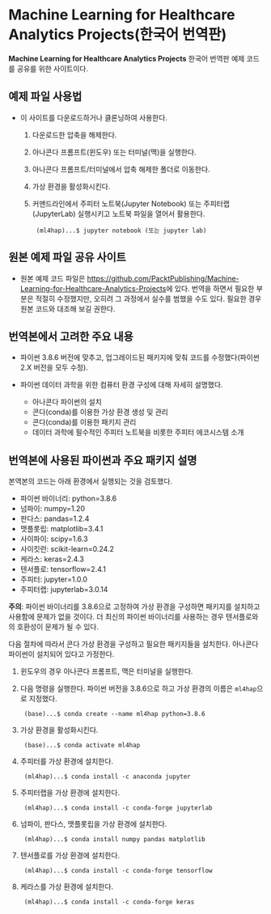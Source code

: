 # Machine Learning for Healthcare Analytics Projects(한국어 번역판)

**Machine Learning for Healthcare Analytics Projects** 한국어 번역판 예제 코드를 공유를 위한 사이트이다.

## 예제 파일 사용법

- 이 사이트를 다운로드하거나 클론닝하여 사용한다. 

	1. 다운로드한 압축을 해제한다.
	2. 아나콘다 프롬프트(윈도우) 또는 터미널(맥)을 실행한다.
	3. 아나콘다 프롬프트/터미널에서 압축 해제한 폴더로 이동한다. 
	4. 가상 환경을 활성화시킨다. 
	5. 커맨드라인에서 주피터 노트북(Jupyter Notebook) 또는 주피터랩(JupyterLab) 실행시키고 노트북 파일을 열어서 활용한다.
	
	        (ml4hap)...$ jupyter notebook (또는 jupyter lab)



## 원본 예제 파일 공유 사이트 

- 원본 예제 코드 파일은 <https://github.com/PacktPublishing/Machine-Learning-for-Healthcare-Analytics-Projects>에 있다. 번역을 하면서 필요한 부분은 적절히 수정했지만, 오히려 그 과정에서 실수를 범했을 수도 있다. 필요한 경우 원본 코드와 대조해 보길 권한다. 

## 번역본에서 고려한 주요 내용

- 파이썬 3.8.6 버전에 맞추고, 업그레이드된 패키지에 맞춰 코드를 수정했다(파이썬 2.X 버전을 모두 수정).

- 파이썬 데이터 과학을 위한 컴퓨터 환경 구성에 대해 자세히 설명했다.
  - 아나콘다 파이썬의 설치 
  - 콘다(conda)를 이용한 가상 환경 생성 및 관리
  - 콘다(conda)를 이용한 패키지 관리
  - 데이터 과학에 필수적인 주피터 노트북을 비롯한 주피터 에코시스템 소개


## 번역본에 사용된 파이썬과 주요 패키지 설명

본역본의 코드는 아래 환경에서 실행되는 것을 검토했다.

- 파이썬 바이너리: python=3.8.6
- 넘파이: numpy=1.20
- 판다스: pandas=1.2.4
- 맷플롯립: matplotlib=3.4.1
- 사이파이: scipy=1.6.3
- 사이킷런: scikit-learn=0.24.2
- 케라스: keras=2.4.3
- 텐서플로: tensorflow=2.4.1
- 주피터:  jupyter=1.0.0
- 주피터랩: jupyterlab=3.0.14

**주의**: 파이썬 바이너리를 3.8.6으로 고정하여 가상 환경을 구성하면 패키지를 설치하고 사용함에 문제가 없을 것이다. 더 최신의 파이썬 바이너리를 사용하는 경우 텐서플로와의 호환성이 문제가 될 수 있다. 

다음 절차에 따라서 콘다 가상 환경을 구성하고 필요한 패키지들을 설치한다. 아나콘다 파이썬이 설치되어 있다고 가정한다. 

1. 윈도우의 경우 아나콘다 프롬프트, 맥은 터미널을 실행한다.
1. 다음 명령을 실행한다. 파이썬 버전을 3.8.6으로 하고 가상 환경의 이름은 `ml4hap`으로 지정했다.

		(base)...$ conda create --name ml4hap python=3.8.6

1. 가상 환경을 활성화시킨다. 
   
		(base)...$ conda activate ml4hap 

1. 주피터를 가상 환경에 설치한다. 

		(ml4hap)...$ conda install -c anaconda jupyter

1. 주피터랩을 가상 환경에 설치한다.

		(ml4hap)...$ conda install -c conda-forge jupyterlab

1. 넘파이, 판다스, 맷플롯립을 가상 환경에 설치한다.
   
		(ml4hap)...$ conda install numpy pandas matplotlib

1. 텐서플로를 가상 환경에 설치한다.
   
		(ml4hap)...$ conda install -c conda-forge tensorflow
	
1. 케라스를 가상 환경에 설치한다.

		(ml4hap)...$ conda install -c conda-forge keras



